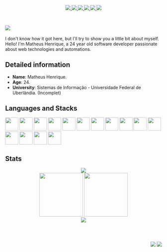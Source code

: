 <div align="center">
    <a target='_blank' href="https://twitter.com/matheush_dev">
        <img src="https://img.shields.io/badge/Twitter-007ec6?style=for-the-badge&logo=twitter&logoColor=black">
    </a>
    <a target='_blank' href="https://instagram.com/matheush.dev">
        <img src="https://img.shields.io/badge/Instagram-007ec6?style=for-the-badge&logo=instagram&logoColor=black">
    </a>
    <a target='_blank' href="https://linkedin.com/in/matheushdev">
        <img src="https://img.shields.io/badge/LinkedIn-007ec6?style=for-the-badge&logo=linkedin&logoColor=black">
    </a>
    <a target='_blank' href="https://dev.to/matheushdev">
        <img src="https://img.shields.io/badge/dev.to-007ec6?style=for-the-badge&logo=dev.to&logoColor=black">
    </a>
    <a target='_blank' href="https://discord.com/users/Matheus%20H#7155">
        <img src="https://img.shields.io/badge/Discord-007ec6?style=for-the-badge&logo=discord&logoColor=black">
    </a>
    <a target='_blank' href="mailto:contato.matheushdev@gmail.com">
        <img src="https://img.shields.io/badge/GMAIL-007ec6?style=for-the-badge&logo=gmail&logoColor=black">
    </a>
</div>

<br>

## <img src="https://readme-typing-svg.herokuapp.com/?font=Roboto&size=23&duration=3800&color=007ec6&vCenter=true&multiline=true&width=145&height=42&lines=Hey%20There%20%20%20%F0%9F%91%8B">

I don't know how it got here, but I'll try to show you a little bit about myself.
<br>Hello! I'm Matheus Henrique, a 24 year old software developer passionate about web technologies and automations.

## Detailed information

- **Name**: Matheus Henrique.
- **Age**: 24.
- **University**: Sistemas de Informação - Universidade Federal de Uberlândia. (Incomplet)

## Languages and Stacks

<p align="left">
    <img src="https://cdn.jsdelivr.net/gh/devicons/devicon/icons/javascript/javascript-plain.svg" height="42" weight="42" />
    <img src="https://cdn.jsdelivr.net/gh/devicons/devicon/icons/typescript/typescript-plain.svg" height="42" weight="42" />
    <img src="https://cdn.jsdelivr.net/gh/devicons/devicon/icons/nodejs/nodejs-plain.svg" height="42" weight="42" />
    <img src="https://cdn.jsdelivr.net/gh/devicons/devicon/icons/react/react-original-wordmark.svg" height="42" weight="42" />
    <img src="https://ronnidc.gallerycdn.vsassets.io/extensions/ronnidc/nunjucks/0.3.1/1646865973639/Microsoft.VisualStudio.Services.Icons.Default" height="42" weight="42" />
    <img src="https://cdn.jsdelivr.net/gh/devicons/devicon/icons/php/php-original.svg" height="42" weight="42" />
    <img src="https://cdn.jsdelivr.net/gh/devicons/devicon/icons/sass/sass-original.svg" height="42" weight="42" />
    <!-- Bancos -->
    <img src="https://cdn.jsdelivr.net/gh/devicons/devicon/icons/mysql/mysql-original-wordmark.svg" height="42" weight="42" />
    <img src="https://cdn.jsdelivr.net/gh/devicons/devicon/icons/postgresql/postgresql-original-wordmark.svg" height="42" weight="42" />
    <img src="https://cdn.jsdelivr.net/gh/devicons/devicon/icons/mongodb/mongodb-original-wordmark.svg" height="42" weight="42" />
    <!-- Outros -->
    <img src="https://cdn.jsdelivr.net/gh/devicons/devicon/icons/html5/html5-original-wordmark.svg" height="42" weight="42" />
    <img src="https://cdn.jsdelivr.net/gh/devicons/devicon/icons/css3/css3-original-wordmark.svg" height="42" weight="42" />
    <img src="https://cdn.jsdelivr.net/gh/devicons/devicon/icons/bootstrap/bootstrap-original-wordmark.svg" height="42" weight="42" />
    <img src="https://cdn.jsdelivr.net/gh/devicons/devicon/icons/git/git-original-wordmark.svg" height="42" weight="42" />
    <img src="https://cdn.jsdelivr.net/gh/devicons/devicon/icons/vscode/vscode-original-wordmark.svg" height="42" weight="42" />
</p>

## Stats

<div align="center">
    <img src="https://github-profile-trophy.vercel.app/?username=matheushdev&theme=onedark&margin-w=3&title=Stars,Commits,Followers,Issues,PullRequest,Repositories">
    <br>
    <img style="height: 10em" src="https://wm-github-readme-stats.vercel.app/api?username=matheushdev&count_private=true&show_icons=true&theme=dracula">
    <img style="height: 10em" src="https://wm-github-readme-stats.vercel.app/api/top-langs/?username=matheushdev&layout=compact&theme=dracula">
    <br>
    <img src="https://github-readme-stats.vercel.app/api/wakatime?username=matheushdev&hide_title=true&layout=compact&range=all_time&theme=dracula">
    <!-- <img style="height: 10em" src="https://github-readme-streak-stats.herokuapp.com?user=matheushdev&theme=dracula&locale=pt_BR&date_format=M%20j%5B%2C%20Y%5D"> -->
</div>

<br><br>

<p align="right">
    <img src="https://wakatime.com/badge/user/f13a9b5b-bee3-4b28-b8db-f43f253a3285.svg?style=for-the-badge">
    <img src="https://komarev.com/ghpvc/?username=matheushdev&color=007ec6&style=for-the-badge">
</p>
